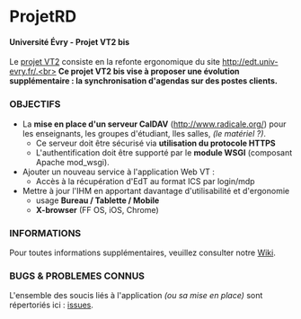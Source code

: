 ProjetRD
========

#### Université Évry - Projet VT2 bis
Le <a href="https://github.com/edmondsnadane/Projet-R-D.git" title="projet VT2">projet VT2</a> consiste en la refonte ergonomique du site http://edt.univ-evry.fr/.<br>
<b>Ce projet VT2 bis vise à proposer une évolution supplémentaire : la synchronisation d'agendas sur des postes clients.</b> 

### OBJECTIFS 
* La <b>mise en place d'un serveur CalDAV</b> (http://www.radicale.org/) pour les enseignants, les groupes d'étudiant, lles salles, <i>(le matériel ?)</i>.
    - Ce serveur doit être sécurisé via <b>utilisation du protocole HTTPS</b>
    - L'authentification doit être supporté par le <b>module WSGI</b> (composant Apache mod_wsgi).
* Ajouter un nouveau service à l'application Web VT :
    - Accès à la récupération d'EdT au format ICS par login/mdp
* Mettre à jour l'IHM en apportant davantage d'utilisabilité et d'ergonomie
    - usage <b>Bureau / Tablette / Mobile</b>
    - <b>X-browser</b> (FF OS, iOS, Chrome)

### INFORMATIONS
Pour toutes informations supplémentaires, veuillez consulter notre <a href="https://github.com/indydedeken/ProjetRD/wiki">Wiki</a>.

### BUGS & PROBLEMES CONNUS
L'ensemble des soucis liés à l'application *(ou sa mise en place)* sont répertoriés ici : [issues](https://github.com/indydedeken/ProjetRD/issues).

